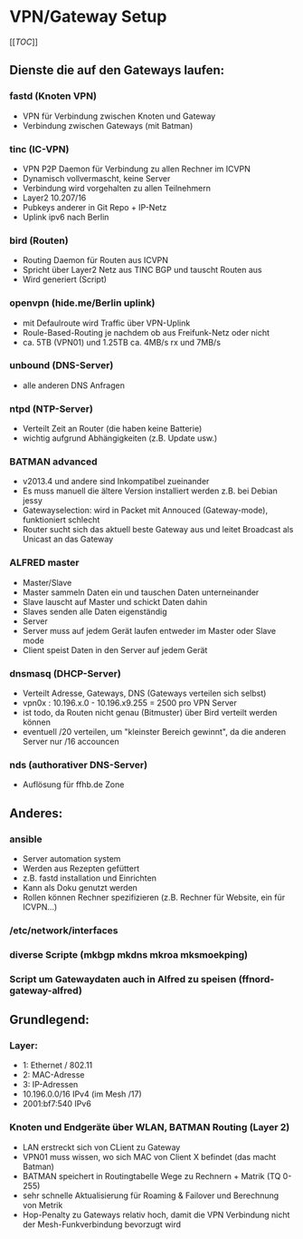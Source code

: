 # VPN/Gateway Setup

[[_TOC_]]

## Dienste die auf den Gateways laufen:

### fastd (Knoten VPN)
* VPN für Verbindung zwischen Knoten und Gateway
* Verbindung zwischen Gateways (mit Batman)

### tinc (IC-VPN)

* VPN P2P Daemon für Verbindung zu allen Rechner im ICVPN
* Dynamisch vollvermascht, keine Server
* Verbindung wird vorgehalten zu allen Teilnehmern
* Layer2 10.207/16
* Pubkeys anderer in Git Repo + IP-Netz
* Uplink ipv6 nach Berlin

### bird (Routen)
* Routing Daemon für Routen aus ICVPN
* Spricht über Layer2 Netz aus TINC BGP und tauscht Routen aus
* Wird generiert (Script)

### openvpn (hide.me/Berlin uplink)

* mit Defaulroute wird Traffic über VPN-Uplink 
* Roule-Based-Routing je nachdem ob aus Freifunk-Netz oder nicht
* ca. 5TB (VPN01) und 1.25TB ca. 4MB/s rx und 7MB/s

### unbound (DNS-Server)
* alle anderen DNS Anfragen

### ntpd (NTP-Server)
* Verteilt Zeit an Router (die haben keine Batterie)
* wichtig aufgrund Abhängigkeiten (z.B. Update usw.)

### BATMAN advanced
* v2013.4 und andere sind Inkompatibel zueinander
* Es muss manuell die ältere Version installiert werden z.B. bei Debian jessy
* Gatewayselection: wird in Packet mit Annouced (Gateway-mode), funktioniert schlecht
* Router sucht sich das aktuell beste Gateway aus und leitet Broadcast als Unicast an das Gateway

### ALFRED master

* Master/Slave
 * Master sammeln Daten ein und tauschen Daten unterneinander
 * Slave lauscht auf Master und schickt Daten dahin
 * Slaves senden alle Daten eigenständig
* Server
 * Server muss auf jedem Gerät laufen entweder im Master oder Slave mode
 * Client speist Daten in den Server auf jedem Gerät

### dnsmasq (DHCP-Server)
* Verteilt Adresse, Gateways, DNS (Gateways verteilen sich selbst)
* vpn0x : 10.196.x.0 - 10.196.x9.255 = 2500 pro VPN Server 
* ist todo, da Routen nicht genau (Bitmuster) über Bird verteilt werden können
 * eventuell /20 verteilen, um "kleinster Bereich gewinnt", da die anderen Server nur /16 accouncen

### nds (authorativer DNS-Server)
* Auflösung für ffhb.de Zone



## Anderes:

### ansible
* Server automation system
* Werden aus Rezepten gefüttert
* z.B. fastd installation und Einrichten
* Kann als Doku genutzt werden
* Rollen können Rechner spezifizieren (z.B. Rechner für Website, ein für ICVPN...)

### /etc/network/interfaces

### diverse Scripte (mkbgp mkdns mkroa mksmoekping)

### Script um Gatewaydaten auch in Alfred zu speisen (ffnord-gateway-alfred)


## Grundlegend:

### Layer:
* 1: Ethernet / 802.11
* 2: MAC-Adresse
* 3: IP-Adressen
 * 10.196.0.0/16 IPv4 (im Mesh /17)
 * 2001:bf7:540 IPv6

### Knoten und Endgeräte über WLAN, BATMAN Routing (Layer 2)
* LAN erstreckt sich von CLient zu Gateway
* VPN01 muss wissen, wo sich MAC von Client X befindet (das macht Batman)
* BATMAN speichert in Routingtabelle Wege zu Rechnern + Matrik (TQ 0-255)
 * sehr schnelle Aktualisierung für Roaming & Failover und Berechnung von Metrik
* Hop-Penalty zu Gateways relativ hoch, damit die VPN Verbindung nicht der Mesh-Funkverbindung bevorzugt wird
